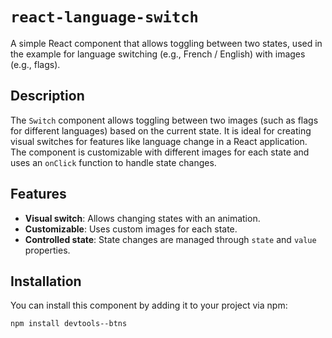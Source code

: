 # `react-language-switch`

A simple React component that allows toggling between two states, used in the example for language switching (e.g., French / English) with images (e.g., flags).

## Description

The `Switch` component allows toggling between two images (such as flags for different languages) based on the current state. It is ideal for creating visual switches for features like language change in a React application. The component is customizable with different images for each state and uses an `onClick` function to handle state changes.

## Features

- **Visual switch**: Allows changing states with an animation.
- **Customizable**: Uses custom images for each state.
- **Controlled state**: State changes are managed through `state` and `value` properties.

## Installation

You can install this component by adding it to your project via npm:

```bash
npm install devtools--btns
```

